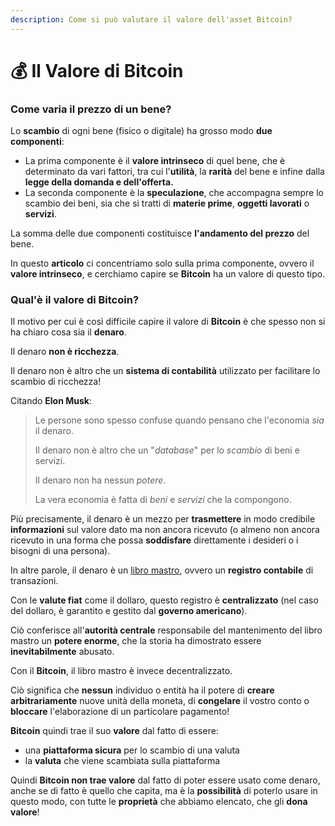 ```yaml
---
description: Come si può valutare il valore dell'asset Bitcoin?
---
```


# 💰 Il Valore di Bitcoin

### Come varia il prezzo di un bene? <a href="#come-varia-il-prezzo-di-un-bene" id="come-varia-il-prezzo-di-un-bene"></a>

Lo **scambio** di ogni bene (fisico o digitale) ha grosso modo **due componenti**:

* La prima componente è il **valore intrinseco** di quel bene, che è determinato da vari fattori, tra cui l'**utilità**, la **rarità** del bene e infine dalla **legge della domanda e dell'offerta.**
* La seconda componente è la **speculazione**, che accompagna sempre lo scambio dei beni, sia che si tratti di **materie prime**, **oggetti lavorati** o **servizi**.

La somma delle due componenti costituisce **l'andamento del prezzo** del bene.

In questo **articolo** ci concentriamo solo sulla prima componente, ovvero il **valore intrinseco**, e cerchiamo capire se **Bitcoin** ha un valore di questo tipo.

### Qual'è il valore di Bitcoin? <a href="#cose-il-denaro" id="cose-il-denaro"></a>

Il motivo per cui è così difficile capire il valore di **Bitcoin** è che spesso non si ha chiaro cosa sia il **denaro**.

Il denaro **non è ricchezza**.

Il denaro non è altro che un **sistema di contabilità** utilizzato per facilitare lo scambio di ricchezza!

Citando **Elon Musk**:

> Le persone sono spesso confuse quando pensano che l'economia _sia_ il denaro.
>
> Il denaro non è altro che un "_database_" per lo _scambio_ di beni e servizi.
>
> Il denaro non ha nessun _potere_.
>
> La vera economia è fatta di _beni_ e _servizi_ che la compongono.

Più precisamente, il denaro è un mezzo per **trasmettere** in modo credibile **informazioni** sul valore dato ma non ancora ricevuto (o almeno non ancora ricevuto in una forma che possa **soddisfare** direttamente i desideri o i bisogni di una persona).

In altre parole, il denaro è un [libro mastro](https://it.wikipedia.org/wiki/Libro\_mastro), ovvero un **registro contabile** di transazioni.

Con le **valute fiat** come il dollaro, questo registro è **centralizzato** (nel caso del dollaro, è garantito e gestito dal **governo americano**).

Ciò conferisce all'**autorità centrale** responsabile del mantenimento del libro mastro un **potere enorme**, che la storia ha dimostrato essere **inevitabilmente** abusato.

Con il **Bitcoin**, il libro mastro è invece decentralizzato.

Ciò significa che **nessun** individuo o entità ha il potere di **creare** **arbitrariamente** nuove unità della moneta, di **congelare** il vostro conto o **bloccare** l'elaborazione di un particolare pagamento!

**Bitcoin** quindi trae il suo **valore** dal fatto di essere:

* una **piattaforma sicura** per lo scambio di una valuta
* la **valuta** che viene scambiata sulla piattaforma

Quindi **Bitcoin non trae valore** dal fatto di poter essere usato come denaro, anche se di fatto è quello che capita, ma è la **possibilità** di poterlo usare in questo modo, con tutte le **proprietà** che abbiamo elencato, che gli **dona valore**!
